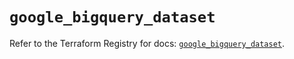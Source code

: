 # `google_bigquery_dataset`

Refer to the Terraform Registry for docs: [`google_bigquery_dataset`](https://registry.terraform.io/providers/hashicorp/google-beta/6.28.0/docs/resources/google_bigquery_dataset).
